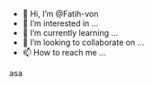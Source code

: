 - 👋 Hi, I’m @Fatih-von
- 👀 I’m interested in ...
- 🌱 I’m currently learning ...
- 💞️ I’m looking to collaborate on ...
- 📫 How to reach me ...


asa

<!---
Fatih-von/Fatih-von is a ✨ special ✨ repository because its `README.md` (this file) appears on your GitHub profile.
You can click the Preview link to take a look at your changes.
--->

